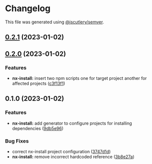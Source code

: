 # Changelog

This file was generated using [@jscutlery/semver](https://github.com/jscutlery/semver).

## [0.2.1](https://github.com/enio-ireland/enio/compare/nx-install-0.2.0...nx-install-0.2.1) (2023-01-02)

## [0.2.0](https://github.com/enio-ireland/enio/compare/nx-install-0.1.0...nx-install-0.2.0) (2023-01-02)


### Features

* **nx-install:** insert two npm scripts one for target project another for affected projects ([c3f13f1](https://github.com/enio-ireland/enio/commit/c3f13f1f57e1bc288ba735ee4f6beaf1a0061046))

## 0.1.0 (2023-01-02)


### Features

* **nx-install:** add generator to configure projects for installing dependencies ([9db5e96](https://github.com/enio-ireland/enio/commit/9db5e9638c7c83dab8378b5ada8804ac7a384928))


### Bug Fixes

* correct nx-install project configuration ([3747d1d](https://github.com/enio-ireland/enio/commit/3747d1d1ee278b33afa964b17361e46be332bbc8))
* **nx-install:** remove incorrect hardcoded reference ([3b8e27a](https://github.com/enio-ireland/enio/commit/3b8e27a5511aa1a64e65a35b9769295d1ae4a293))
